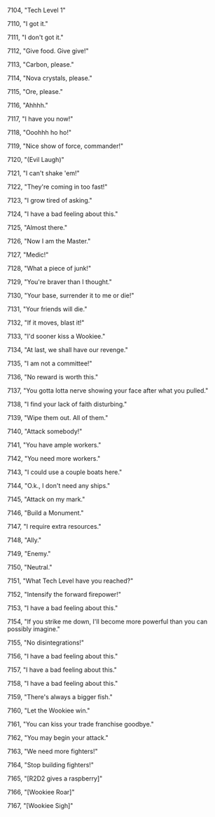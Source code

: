 ﻿7104, "Tech Level 1"

7110, "I got it."

7111, "I don't got it."

7112, "Give food. Give give!"

7113, "Carbon, please."

7114, "Nova crystals, please."

7115, "Ore, please."

7116, "Ahhhh."

7117, "I have you now!"

7118, "Ooohhh ho ho!"

7119, "Nice show of force, commander!"

7120, "(Evil Laugh)"

7121, "I can't shake 'em!"

7122, "They're coming in too fast!"

7123, "I grow tired of asking."

7124, "I have a bad feeling about this."

7125, "Almost there."

7126, "Now I am the Master."

7127, "Medic!"

7128, "What a piece of junk!"

7129, "You're braver than I thought."

7130, "Your base, surrender it to me or die!"

7131, "Your friends will die."

7132, "If it moves, blast it!"

7133, "I'd sooner kiss a Wookiee."

7134, "At last, we shall have our revenge."

7135, "I am not a committee!"

7136, "No reward is worth this."

7137, "You gotta lotta nerve showing your face after what you pulled."

7138, "I find your lack of faith disturbing."

7139, "Wipe them out.  All of them."

7140, "Attack somebody!"

7141, "You have ample workers."

7142, "You need more workers."

7143, "I could use a couple boats here."

7144, "O.k., I don't need any ships."

7145, "Attack on my mark."

7146, "Build a Monument."

7147, "I require extra resources."

7148, "Ally."

7149, "Enemy."

7150, "Neutral."

7151, "What Tech Level have you reached?"

7152, "Intensify the forward firepower!"

7153, "I have a bad feeling about this."

7154, "If you strike me down, I'll become more powerful than you can possibly imagine."

7155, "No disintegrations!"

7156, "I have a bad feeling about this."

7157, "I have a bad feeling about this."

7158, "I have a bad feeling about this."

7159, "There's always a bigger fish."

7160, "Let the Wookiee win."

7161, "You can kiss your trade franchise goodbye."

7162, "You may begin your attack."

7163, "We need more fighters!"

7164, "Stop building fighters!"

7165, "[R2D2 gives a raspberry]"

7166, "[Wookiee Roar]"

7167, "[Wookiee Sigh]"


